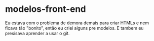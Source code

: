 # modelos-front-end
Eu estava com o problema de demora demais para criar HTMLs e nem ficava tão "bonito", então eu criei alguns pre modelos. E tambem eu presisava aprender a usar o git.
